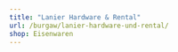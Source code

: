 ```yaml
---
title: "Lanier Hardware & Rental"
url: /burgaw/lanier-hardware-und-rental/
shop: Eisenwaren
---
```

